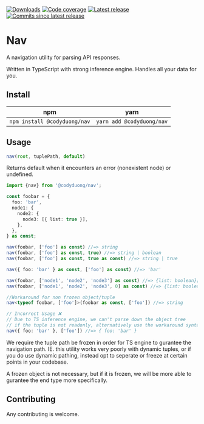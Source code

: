 [![Downloads](https://img.shields.io/npm/dm/@codyduong/nav?style=flat-square)](https://www.npmjs.com/package/@codyduong/nav)
[![Code coverage](https://img.shields.io/codecov/c/github/codyduong/nav?style=flat-square)](https://codecov.io/gh/codyduong/nav)
[![Latest release](https://img.shields.io/github/v/release/codyduong/nav?style=flat-square)](https://github.com/codyduong/nav/releases)
[![Commits since latest release](https://img.shields.io/github/commits-since/codyduong/nav/latest?style=flat-square)](https://github.com/codyduong/nav/releases)
# Nav
A navigation utility for parsing API responses.

Written in TypeScript with strong inference engine. Handles all your data for you.

## Install
| npm  | yarn |
| ------------- | ------------- |
| `npm install @codyduong/nav`  | `yarn add @codyduong/nav` |

## Usage
```typescript
nav(root, tuplePath, default) 
```
Returns default when it encounters an error (nonexistent node) or undefined.

```typescript
import {nav} from '@codyduong/nav';

const foobar = {
  foo: 'bar',
  node1: {
    node2: {
      node3: [{ list: true }],
    },
  },
} as const;

nav(foobar, ['foo'] as const) //=> string
nav(foobar, ['foo'] as const, true) //=> string | boolean
nav(foobar, ['foo'] as const, true as const) //=> string | true

nav({ foo: 'bar' } as const, ['foo'] as const) //=> 'bar'

nav(foobar, ['node1', 'node2', 'node3'] as const) //=> {list: boolean}[]
nav(foobar, ['node1', 'node2', 'node3', 0] as const) //=> {list: boolean}

//Workaround for non frozen object/tuple
nav<typeof foobar, ['foo']>(foobar as const, ['foo']) //=> string

// Incorrect Usage ❌
// Due to TS inference engine, we can't parse down the object tree
// if the tuple is not readonly, alternatively use the workaround syntax.
nav({ foo: 'bar' }, ['foo']) //=> { foo: 'bar' }


```
We require the tuple path be frozen in order for TS engine to gurantee the navigation path.
IE. this utility works very poorly with dynamic tuples, or if you do use dynamic pathing, instead opt to seperate or freeze at
certain points in your codebase.

A frozen object is not necessary, but if it is frozen, we will be more able to gurantee the end type more specifically. 

## Contributing
Any contributing is welcome.
